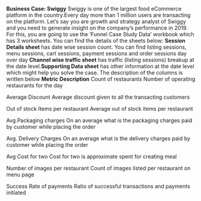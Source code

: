 **Business Case: Swiggy**
Swiggy is one of the largest food eCommerce platform in the country.Every day more than 1 million users are transacting on the platform. Let’s say you are growth and strategy analyst of Swiggy and you need to
generate insight on the company’s performance in 2019. For this, you are going to use the ‘Funnel Case Study Data’ workbook which has 3 worksheets. You can find the details of the sheets below:
**Session Details sheet** has date wise session count. You can find listing sessions, menu sessions, cart sessions, payment sessions and order sessions day over day
**Channel wise traffic sheet** has traffic (listing sessions) breakup at the date level.**Supporting Data sheet** has other information at the date level which might help you solve the case. The
description of the columns is written below 
**Metric**                              **Description**
Count of restaurants                    Number of operating restaurants for the day

Average Discount                        Average discount given to all the transacting customers

Out of stock Items per restaurant       Average out of stock items per restaurant

Avg.Packaging charges                   On an average what is the packaging charges paid by customer while placing the order

Avg. Delivery Charges                   On an average what is the delivery charges paid by customer while placing the order

Avg Cost for two                        Cost for two is approximate spent for creating meal

Number of images per restaurant         Count of images listed per restaurant on menu page

Success Rate of payments                Ratio of successful transactions and payments initiated










